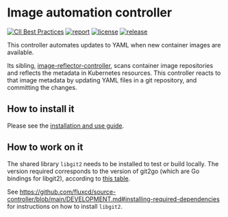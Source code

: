 # Image automation controller

[![CII Best Practices](https://bestpractices.coreinfrastructure.org/projects/4789/badge)](https://bestpractices.coreinfrastructure.org/projects/4789)
[![report](https://goreportcard.com/badge/github.com/fluxcd/image-automation-controller)](https://goreportcard.com/report/github.com/fluxcd/image-automation-controller)
[![license](https://img.shields.io/github/license/fluxcd/image-automation-controller.svg)](https://github.com/fluxcd/image-automation-controller/blob/main/LICENSE)
[![release](https://img.shields.io/github/release/fluxcd/image-automation-controller/all.svg)](https://github.com/fluxcd/image-automation-controller/releases)

This controller automates updates to YAML when new container images
are available.

Its sibling,
[image-reflector-controller](https://github.com/fluxcd/image-reflector-controller),
scans container image repositories and reflects the metadata in
Kubernetes resources. This controller reacts to that image metadata by
updating YAML files in a git repository, and committing the changes.

## How to install it

Please see the [installation and use
guide](https://fluxcd.io/flux/guides/image-update/).

## How to work on it

The shared library `libgit2` needs to be installed to test or build
locally. The version required corresponds to the version of git2go
(which are Go bindings for libgit2), according to [this
table](https://github.com/libgit2/git2go#which-go-version-to-use).

See
https://github.com/fluxcd/source-controller/blob/main/DEVELOPMENT.md#installing-required-dependencies
for instructions on how to install `libgit2`.
